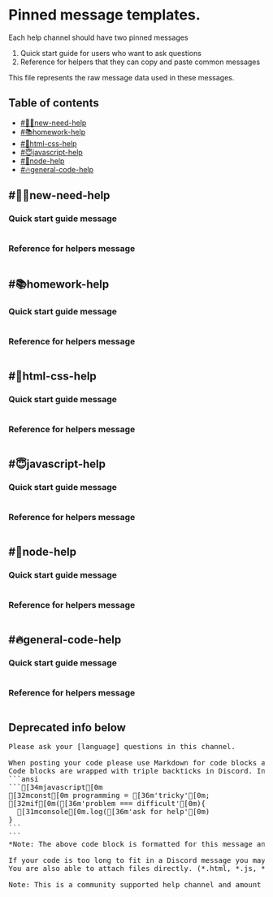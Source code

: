 # Pinned message templates.

Each help channel should have two pinned messages
1. Quick start guide for users who want to ask questions
2. Reference for helpers that they can copy and paste common messages

This file represents the raw message data used in these messages. 

## Table of contents
* [#👋🏽new-need-help](#new-need-help)
* [#📚homework-help](#homework-help)
* [#🤬html-css-help](#html-css-help)
* [#😇javascript-help](#javascript-help)
* [#👑node-help](#node-help)
* [#🔥general-code-help](#general-code-help)

## #👋🏽new-need-help
### Quick start guide message
```

```
### Reference for helpers message
```

```

## #📚homework-help
### Quick start guide message
```

```
### Reference for helpers message
```

```

## #🤬html-css-help
### Quick start guide message
```

```
### Reference for helpers message
```

```

## #😇javascript-help
### Quick start guide message
```

```
### Reference for helpers message
```

```

## #👑node-help
### Quick start guide message
```

```
### Reference for helpers message
```

```

## #🔥general-code-help 
### Quick start guide message
```

```
### Reference for helpers message
```

```

## Deprecated info below

<pre>
Please ask your [language] questions in this channel.

When posting your code please use Markdown for code blocks and syntax highlighting in your messages.
Code blocks are wrapped with triple backticks in Discord. Include the name of the language used for syntax highlighting
```ansi
`​``[34mjavascript[0m
[32mconst[0m programming = [36m'tricky'[0m;
[32mif[0m([36m'problem === difficult'[0m){
  [31mconsole[0m.log([36m'ask for help'[0m)
}
`​``
```
*Note: The above code block is formatted for this message and will not work if copy and pasted*

If your code is too long to fit in a Discord message you may link to an external CodePen, Replit, Glitch, GitHub, Pastebin, etc. 
You are also able to attach files directly. (*.html, *.js, *.css, etc.)

Note: This is a community supported help channel and amount of active users available can vary.
</pre>


